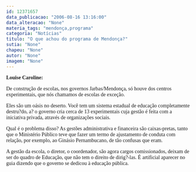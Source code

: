 ```yaml
---
id: 12371657
data_publicacao: "2006-08-16 13:16:00"
data_alteracao: "None"
materia_tags: "mendonça,programa"
categoria: "Notícias"
titulo: "O que achou do programa de Mendonça?"
sutia: "None"
chapeu: "None"
autor: "None"
imagem: "None"
---
```

<p><P><FONT face=Verdana><STRONG>Louise Caroline:</STRONG></FONT></P></p>
<p><P><FONT face=Verdana>De construção de escolas, nos governos Jarbas/Mendonça, só houve&nbsp;dos centros experimentais, que nós chamamos de escolas de exceção. </FONT></P></p>
<p><P><FONT face=Verdana>Eles são um oásis no deserto. Você tem um sistema estadual de educação completamente destru?do, a? o governo cria cerca de 13 experimentais cuja gestão é feita com a iniciativa privada, através de organizações sociais. </FONT></P></p>
<p><P><FONT face=Verdana>Qual é o problema disso? As gestões administrativa e financeira são caixas-pretas, tanto que o Ministério Público teve que fazer um termo de ajustamento de conduta com relação, por exemplo, ao Ginásio Pernambucano, de tão confusas que eram.</FONT></P></p>
<p><P><FONT face=Verdana>A gestão da escola, o diretor, o coordenador, são agora cargos comissionados, deixam de ser do quadro de Educação, que não tem o direito de dirig?-las. É artificial aparecer no guia dizendo que o governo se dedicou à educação pública.</FONT></P> </p>

